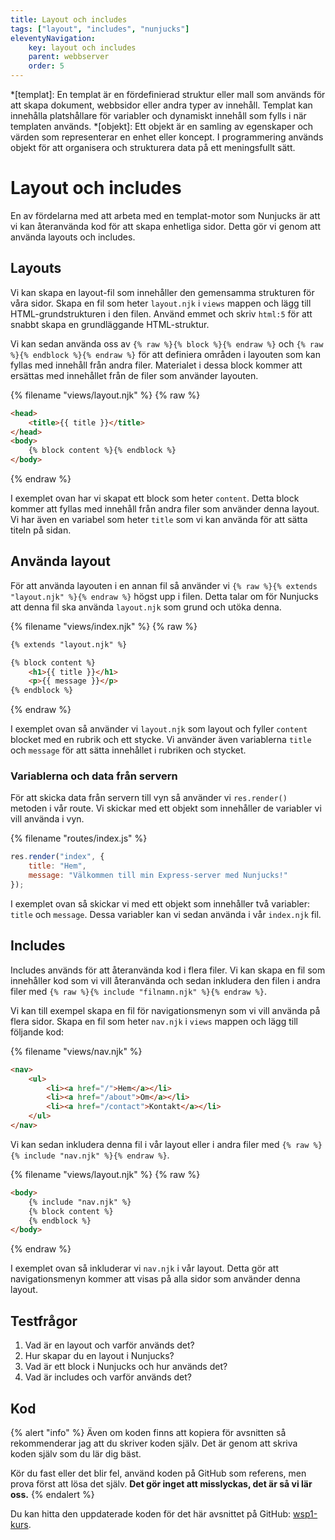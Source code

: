 ```yaml
---
title: Layout och includes
tags: ["layout", "includes", "nunjucks"]
eleventyNavigation:
    key: layout och includes
    parent: webbserver
    order: 5
---
```

*[templat]: En templat är en fördefinierad struktur eller mall som används för att skapa dokument, webbsidor eller andra typer av innehåll. Templat kan innehålla platshållare för variabler och dynamiskt innehåll som fylls i när templaten används.
*[objekt]: Ett objekt är en samling av egenskaper och värden som representerar en enhet eller koncept. I programmering används objekt för att organisera och strukturera data på ett meningsfullt sätt.

# Layout och includes

En av fördelarna med att arbeta med en templat-motor som Nunjucks är att vi kan återanvända kod för att skapa enhetliga sidor. Detta gör vi genom att använda layouts och includes.

## Layouts

Vi kan skapa en layout-fil som innehåller den gemensamma strukturen för våra sidor. Skapa en fil som heter `layout.njk` i `views` mappen och lägg till HTML-grundstrukturen i den filen. Använd emmet och skriv `html:5` för att snabbt skapa en grundläggande HTML-struktur.

Vi kan sedan använda oss av `{% raw %}{% block %}{% endraw %}` och `{% raw %}{% endblock %}{% endraw %}` för att definiera områden i layouten som kan fyllas med innehåll från andra filer. Materialet i dessa block kommer att ersättas med innehållet från de filer som använder layouten.

{% filename "views/layout.njk" %}
{% raw %}
```html
<head>
    <title>{{ title }}</title>
</head>
<body>
    {% block content %}{% endblock %}
</body>
```
{% endraw %}

I exemplet ovan har vi skapat ett block som heter `content`. Detta block kommer att fyllas med innehåll från andra filer som använder denna layout. Vi har även en variabel som heter `title` som vi kan använda för att sätta titeln på sidan.

## Använda layout

För att använda layouten i en annan fil så använder vi `{% raw %}{% extends "layout.njk" %}{% endraw %}` högst upp i filen. Detta talar om för Nunjucks att denna fil ska använda `layout.njk` som grund och utöka denna.

{% filename "views/index.njk" %}
{% raw %}
```html
{% extends "layout.njk" %}

{% block content %}
    <h1>{{ title }}</h1>
    <p>{{ message }}</p>
{% endblock %}
```
{% endraw %}

I exemplet ovan så använder vi `layout.njk` som layout och fyller `content` blocket med en rubrik och ett stycke. Vi använder även variablerna `title` och `message` för att sätta innehållet i rubriken och stycket.

### Variablerna och data från servern

För att skicka data från servern till vyn så använder vi `res.render()` metoden i vår route. Vi skickar med ett objekt som innehåller de variabler vi vill använda i vyn.

{% filename "routes/index.js" %}
```js
res.render("index", {
    title: "Hem",
    message: "Välkommen till min Express-server med Nunjucks!"
});
```

I exemplet ovan så skickar vi med ett objekt som innehåller två variabler: `title` och `message`. Dessa variabler kan vi sedan använda i vår `index.njk` fil.

## Includes

Includes används för att återanvända kod i flera filer. Vi kan skapa en fil som innehåller kod som vi vill återanvända och sedan inkludera den filen i andra filer med `{% raw %}{% include "filnamn.njk" %}{% endraw %}`.

Vi kan till exempel skapa en fil för navigationsmenyn som vi vill använda på flera sidor. Skapa en fil som heter `nav.njk` i `views` mappen och lägg till följande kod:

{% filename "views/nav.njk" %}
```html
<nav>
    <ul>
        <li><a href="/">Hem</a></li>
        <li><a href="/about">Om</a></li>
        <li><a href="/contact">Kontakt</a></li>
    </ul>
</nav>
```

Vi kan sedan inkludera denna fil i vår layout eller i andra filer med `{% raw %}{% include "nav.njk" %}{% endraw %}`.

{% filename "views/layout.njk" %}
{% raw %}
```html
<body>
    {% include "nav.njk" %}
    {% block content %}
    {% endblock %}
</body>
```
{% endraw %}

I exemplet ovan så inkluderar vi `nav.njk` i vår layout. Detta gör att navigationsmenyn kommer att visas på alla sidor som använder denna layout.

## Testfrågor

1. Vad är en layout och varför används det?
2. Hur skapar du en layout i Nunjucks?
3. Vad är ett block i Nunjucks och hur används det?
4. Vad är includes och varför används det?

## Kod

{% alert "info" %}
Även om koden finns att kopiera för avsnitten så rekommenderar jag att du skriver koden själv. Det är genom att skriva koden själv som du lär dig bäst.

Kör du fast eller det blir fel, använd koden på GitHub som referens, men prova först att lösa det själv.
<strong>Det gör inget att misslyckas, det är så vi lär oss.</strong>
{% endalert %}

Du kan hitta den uppdaterade koden för det här avsnittet på GitHub: [wsp1-kurs](https://github.com/jensadev/wsp1-kurs/commit/8bed379ee3e998d42c5c561a3ee95dc64bc0d4bc).


